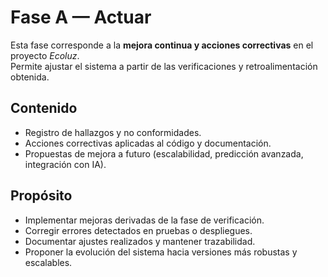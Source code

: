# Fase A — Actuar

Esta fase corresponde a la **mejora continua y acciones correctivas** en el proyecto *Ecoluz*.  
Permite ajustar el sistema a partir de las verificaciones y retroalimentación obtenida.

## Contenido

- Registro de hallazgos y no conformidades.  
- Acciones correctivas aplicadas al código y documentación.  
- Propuestas de mejora a futuro (escalabilidad, predicción avanzada, integración con IA).

## Propósito

- Implementar mejoras derivadas de la fase de verificación.  
- Corregir errores detectados en pruebas o despliegues.  
- Documentar ajustes realizados y mantener trazabilidad.  
- Proponer la evolución del sistema hacia versiones más robustas y escalables.
